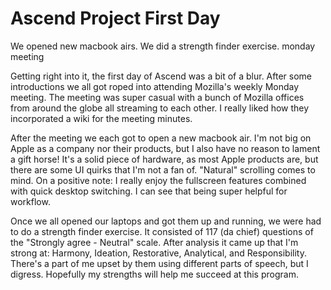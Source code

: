 # Ascend Project First Day

We opened new macbook airs.
We did a strength finder exercise.
monday meeting



Getting right into it, the first day of Ascend was a bit of a blur.
After some introductions we all got roped into attending Mozilla's weekly Monday meeting.
The meeting was super casual with a bunch of Mozilla offices from around the globe all streaming to each other.
I really liked how they incorporated a wiki for the meeting minutes.

After the meeting we each got to open a new macbook air.
I'm not big on Apple as a company nor their products, but I also have no reason to lament a gift horse!
It's a solid piece of hardware, as most Apple products are, but there are some UI quirks that I'm not a fan of.
"Natural" scrolling comes to mind.
On a positive note: I really enjoy the fullscreen features combined with quick desktop switching.
I can see that being super helpful for workflow.

Once we all opened our laptops and got them up and running, we were had to do a strength finder exercise.
It consisted of 117 (da chief) questions of the "Strongly agree - Neutral" scale.
After analysis it came up that I'm strong at: Harmony, Ideation, Restorative, Analytical, and Responsibility.
There's a part of me upset by them using different parts of speech, but I digress.
Hopefully my strengths will help me succeed at this program.
